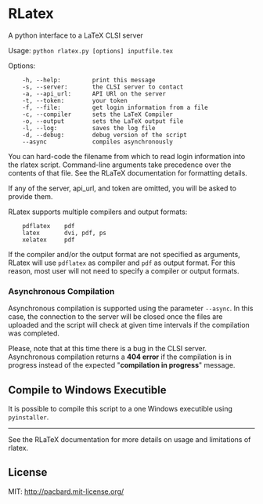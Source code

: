# RLatex

A python interface to a LaTeX CLSI server

Usage: `python rlatex.py [options] inputfile.tex`

Options:
```
    -h, --help:         print this message
    -s, --server:       the CLSI server to contact
    -a, --api_url:      API URl on the server
    -t, --token:        your token
    -f, --file:         get login information from a file
    -c, --compiler      sets the LaTeX Compiler
    -o, --output        sets the LaTeX output file
    -l, --log:          saves the log file
    -d, --debug:        debug version of the script
    --async             compiles asynchronously
```
You can hard-code the filename from which to read login information into
the rlatex script. Command-line arguments take precedence over
the contents of that file. See the RLaTeX documentation for formatting
details.

If any of the server, api_url, and token are omitted, you will be
asked to provide them.

RLatex supports multiple compilers and output formats:
```
    pdflatex    pdf
    latex       dvi, pdf, ps
    xelatex     pdf
```
If the compiler and/or the output format are not specified as arguments,
RLatex will use ```pdflatex``` as compiler and ```pdf``` as output format. For this
reason, most user will not need to specify a compiler or output formats.

### Asynchronous Compilation
Asynchronous compilation is supported using the parameter ```--async```.  In this 
case, the connection to the server will be closed once the files are uploaded and
the script will check at given time intervals if the compilation was completed.

Please, note that at this time there is a bug in the CLSI server.  Asynchronous
compilation returns a **404 error** if the compilation is in progress instead of the
expected "**compilation in progress**" message.

## Compile to Windows Executible
It is possible to compile this script to a one Windows executible using ```pyinstaller```.


***

See the RLaTeX documentation for more details on usage and limitations
of rlatex.

## License

MIT: http://pacbard.mit-license.org/
